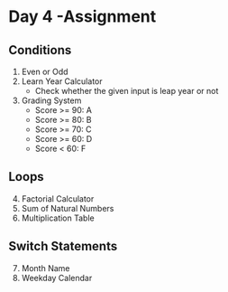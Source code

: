 # Day 4 -Assignment

## Conditions
1. Even or Odd
2. Learn Year Calculator
   - Check whether the given input is leap year or not
3. Grading System
   - Score >= 90: A
   - Score >= 80: B
   - Score >= 70: C
   - Score >= 60: D
   - Score < 60: F

## Loops
4. Factorial Calculator
5. Sum of Natural Numbers
6. Multiplication Table

## Switch Statements
7. Month Name
8. Weekday Calendar
